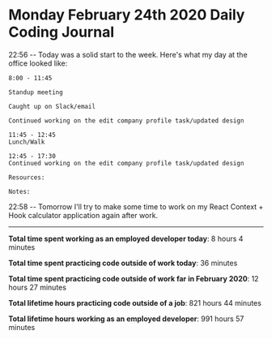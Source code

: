# Monday February 24th 2020 Daily Coding Journal

22:56 -- Today was a solid start to the week. Here's what my day at the office looked like:
```
8:00 - 11:45

Standup meeting

Caught up on Slack/email

Continued working on the edit company profile task/updated design

11:45 - 12:45
Lunch/Walk

12:45 - 17:30
Continued working on the edit company profile task/updated design

Resources:

Notes:
```
22:58 -- Tomorrow I'll try to make some time to work on my React Context + Hook calculator application again after work.
___
**Total time spent working as an employed developer today**: 8 hours 4 minutes

**Total time spent practicing code outside of work today**: 36 minutes

**Total time spent practicing code outside of work far in February 2020**: 12 hours 27 minutes

**Total lifetime hours practicing code outside of a job**: 821 hours 44 minutes

**Total lifetime hours working as an employed developer**: 991 hours 57 minutes